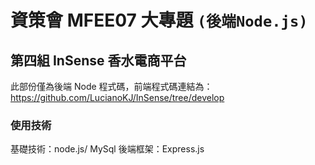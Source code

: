 # 資策會 MFEE07 大專題 `(後端Node.js)`

##  第四組 InSense 香水電商平台

此部份僅為後端 Node 程式碼，前端程式碼連結為：https://github.com/LucianoKJ/InSense/tree/develop

### 使用技術
基礎技術：node.js/ MySql
後端框架：Express.js
